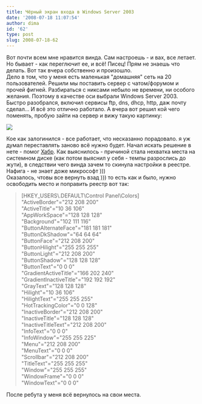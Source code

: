 ```yaml
---
title: Чёрный экран входа в Windows Server 2003
date: '2008-07-18 11:07:54'
author: dima
id: '62'
type: post
slug: 2008-07-18-62
---
```


Вот почти всем мне нравится винда. Сам настроешь - и вах, все летает. Но бывает - как переглючит ее, и всё! Писец! Прям не знаешь что делать. Вот так вчера собственно и произошло.  
Дело в том, что у меня есть маленькая "домашняя" сеть на 20 пользователей. Решили мы поставить сервер с чатом/форумом и прочей фигней. Разбираться с никсами небыло не времени, ни особого желания. Поэтому в качестве оси выбрали Windows Server 2003. Быстро разобрался, включил сервисы ftp, dns, dhcp, http, даж почту сделал... И всё это отлично работало. А вчера вот решил кой чего поменять, пробую зайти на сервер и вижу такую картинку:  

  
[![](/_bl/0/s20891.jpg)](/_bl/0/20891.jpg "Нажмите, для просмотра в полном размере...")

  
Кое как залогинился - все работает, что несказанно порадовало. я уж думал переставлять заново всё нужно будет. Начал искать решение в нете - помог [Хабр](http://habrahabr.ru/blog/windows/46595.html). Как выяснилось - причиной стала нехватка места на системном диске (как потом выяснил у себя - темпы разрослись до жути), в следствии чего винда зачем то скинула настройки в реестре. Нафига - не знает доже микрософт )))  
Оказалось, чтовы все вернуть взад ))) то есть как и было, нужно освободить место и поправить реестр вот так:  

>   
> \[HKEY\_USERS\\.DEFAULT\\Control Panel\\Colors\]  
> "ActiveBorder"="212 208 200"  
> "ActiveTitle"="10 36 106"  
> "AppWorkSpace"="128 128 128"  
> "Background"="102 111 116"  
> "ButtonAlternateFace"="181 181 181"  
> "ButtonDkShadow"="64 64 64"  
> "ButtonFace"="212 208 200"  
> "ButtonHilight"="255 255 255"  
> "ButtonLight"="212 208 200"  
> "ButtonShadow"="128 128 128"  
> "ButtonText"="0 0 0"  
> "GradientActiveTitle"="166 202 240"  
> "GradientInactiveTitle"="192 192 192"  
> "GrayText"="128 128 128"  
> "Hilight"="10 36 106"  
> "HilightText"="255 255 255"  
> "HotTrackingColor"="0 0 128"  
> "InactiveBorder"="212 208 200"  
> "InactiveTitle"="128 128 128"  
> "InactiveTitleText"="212 208 200"  
> "InfoText"="0 0 0"  
> "InfoWindow"="255 255 225"  
> "Menu"="212 208 200"  
> "MenuText"="0 0 0"  
> "Scrollbar"="212 208 200"  
> "TitleText"="255 255 255"  
> "Window"="255 255 255"  
> "WindowFrame"="0 0 0"  
> "WindowText"="0 0 0"  

  
После ребута у меня всё вернулось на свои места.